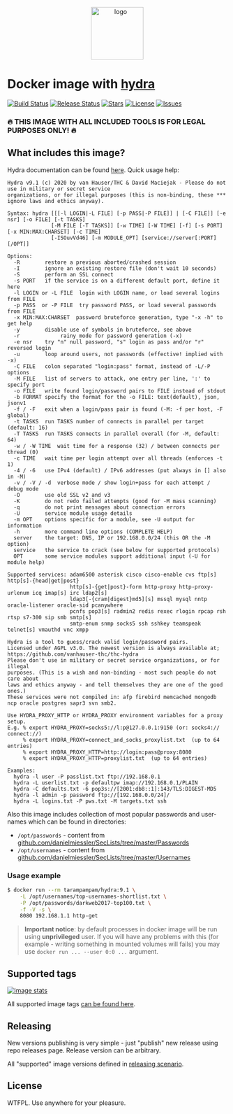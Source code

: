 <p align="center">
  <img alt="logo" src="https://hsto.org/webt/9d/em/q3/9demq3clqvs6k2rkivlrxqxl75o.png" width="120" height="120" />
</p>

# Docker image with [hydra][hydra]

[![Build Status][badge_build]][link_build]
[![Release Status][badge_release]][link_build]
[![Stars][badge_pulls]][link_pulls]
[![License][badge_license]][link_license]
[![Issues][badge_issues]][link_issues]

### :fire: THIS IMAGE WITH ALL INCLUDED TOOLS IS FOR LEGAL PURPOSES ONLY! :fire:

## What includes this image?

Hydra documentation can be found [here][hydra]. Quick usage help:

```
Hydra v9.1 (c) 2020 by van Hauser/THC & David Maciejak - Please do not use in military or secret service
organizations, or for illegal purposes (this is non-binding, these *** ignore laws and ethics anyway).

Syntax: hydra [[[-l LOGIN|-L FILE] [-p PASS|-P FILE]] | [-C FILE]] [-e nsr] [-o FILE] [-t TASKS]
              [-M FILE [-T TASKS]] [-w TIME] [-W TIME] [-f] [-s PORT] [-x MIN:MAX:CHARSET] [-c TIME]
              [-ISOuvVd46] [-m MODULE_OPT] [service://server[:PORT][/OPT]]

Options:
  -R        restore a previous aborted/crashed session
  -I        ignore an existing restore file (don't wait 10 seconds)
  -S        perform an SSL connect
  -s PORT   if the service is on a different default port, define it here
  -l LOGIN or -L FILE  login with LOGIN name, or load several logins from FILE
  -p PASS  or -P FILE  try password PASS, or load several passwords from FILE
  -x MIN:MAX:CHARSET  password bruteforce generation, type "-x -h" to get help
  -y        disable use of symbols in bruteforce, see above
  -r             rainy mode for password generation (-x)
  -e nsr    try "n" null password, "s" login as pass and/or "r" reversed login
  -u        loop around users, not passwords (effective! implied with -x)
  -C FILE   colon separated "login:pass" format, instead of -L/-P options
  -M FILE   list of servers to attack, one entry per line, ':' to specify port
  -o FILE   write found login/password pairs to FILE instead of stdout
  -b FORMAT specify the format for the -o FILE: text(default), json, jsonv1
  -f / -F   exit when a login/pass pair is found (-M: -f per host, -F global)
  -t TASKS  run TASKS number of connects in parallel per target (default: 16)
  -T TASKS  run TASKS connects in parallel overall (for -M, default: 64)
  -w / -W TIME  wait time for a response (32) / between connects per thread (0)
  -c TIME   wait time per login attempt over all threads (enforces -t 1)
  -4 / -6   use IPv4 (default) / IPv6 addresses (put always in [] also in -M)
  -v / -V / -d  verbose mode / show login+pass for each attempt / debug mode
  -O        use old SSL v2 and v3
  -K        do not redo failed attempts (good for -M mass scanning)
  -q        do not print messages about connection errors
  -U        service module usage details
  -m OPT    options specific for a module, see -U output for information
  -h        more command line options (COMPLETE HELP)
  server    the target: DNS, IP or 192.168.0.0/24 (this OR the -M option)
  service   the service to crack (see below for supported protocols)
  OPT       some service modules support additional input (-U for module help)

Supported services: adam6500 asterisk cisco cisco-enable cvs ftp[s] http[s]-{head|get|post}
                    http[s]-{get|post}-form http-proxy http-proxy-urlenum icq imap[s] irc ldap2[s]
                    ldap3[-{cram|digest}md5][s] mssql mysql nntp oracle-listener oracle-sid pcanywhere
                    pcnfs pop3[s] radmin2 redis rexec rlogin rpcap rsh rtsp s7-300 sip smb smtp[s]
                    smtp-enum snmp socks5 ssh sshkey teamspeak telnet[s] vmauthd vnc xmpp

Hydra is a tool to guess/crack valid login/password pairs.
Licensed under AGPL v3.0. The newest version is always available at;
https://github.com/vanhauser-thc/thc-hydra
Please don't use in military or secret service organizations, or for illegal
purposes. (This is a wish and non-binding - most such people do not care about
laws and ethics anyway - and tell themselves they are one of the good ones.)
These services were not compiled in: afp firebird memcached mongodb ncp oracle postgres sapr3 svn smb2.

Use HYDRA_PROXY_HTTP or HYDRA_PROXY environment variables for a proxy setup.
E.g. % export HYDRA_PROXY=socks5://l:p@127.0.0.1:9150 (or: socks4:// connect://)
     % export HYDRA_PROXY=connect_and_socks_proxylist.txt  (up to 64 entries)
     % export HYDRA_PROXY_HTTP=http://login:pass@proxy:8080
     % export HYDRA_PROXY_HTTP=proxylist.txt  (up to 64 entries)

Examples:
  hydra -l user -P passlist.txt ftp://192.168.0.1
  hydra -L userlist.txt -p defaultpw imap://192.168.0.1/PLAIN
  hydra -C defaults.txt -6 pop3s://[2001:db8::1]:143/TLS:DIGEST-MD5
  hydra -l admin -p password ftp://[192.168.0.0/24]/
  hydra -L logins.txt -P pws.txt -M targets.txt ssh
```

Also this image includes collection of most popular passwords and user-names which can be found in directories:

- `/opt/passwords` - content from [github.com/danielmiessler/SecLists/tree/master/Passwords](https://github.com/danielmiessler/SecLists/tree/master/Passwords)
- `/opt/usernames` - content from [github.com/danielmiessler/SecLists/tree/master/Usernames](https://github.com/danielmiessler/SecLists/tree/master/Usernames)

### Usage example

```bash
$ docker run --rm tarampampam/hydra:9.1 \
    -L /opt/usernames/top-usernames-shortlist.txt \
    -P /opt/passwords/darkweb2017-top100.txt \
    -f -V -s \
    8080 192.168.1.1 http-get
```

> **Important notice**: by default processes in docker image will be run using **unprivileged** user. If you will have any problems with this (for example - writing something in mounted volumes will fails) you may use `docker run ... --user 0:0 ...` argument.

## Supported tags

[![image stats](https://dockeri.co/image/tarampampam/hydra)][link_docker_tags]

All supported image tags [can be found here][link_docker_tags].

## Releasing

New versions publishing is very simple - just "publish" new release using repo releases page. Release version can be arbitrary.

All "supported" image versions defined in [releasing scenario](./.github/workflows/release.yml).

## License

WTFPL. Use anywhere for your pleasure.

[badge_build]:https://img.shields.io/github/workflow/status/tarampampam/hydra/tests?maxAge=30&logo=github
[badge_release]:https://img.shields.io/github/workflow/status/tarampampam/hydra/release?maxAge=30&label=release&logo=github
[badge_pulls]:https://img.shields.io/docker/pulls/tarampampam/hydra.svg?style=flat&maxAge=30
[badge_license]:https://img.shields.io/github/license/tarampampam/hydra-docker.svg?style=flat&maxAge=30
[badge_issues]:https://img.shields.io/github/issues/tarampampam/hydra-docker.svg?style=flat&maxAge=30

[link_build]:https://github.com/tarampampam/hydra/actions
[link_pulls]:https://hub.docker.com/r/tarampampam/hydra/
[link_license]:https://github.com/tarampampam/hydra-docker/blob/master/LICENSE
[link_issues]:https://github.com/tarampampam/hydra-docker/issues
[link_docker_tags]:https://hub.docker.com/r/tarampampam/hydra/tags
[hydra]:https://github.com/vanhauser-thc/thc-hydra
